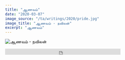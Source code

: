 ```yaml
---
title: "ஆணவம்"
date: "2020-03-07"
image_source: "/ta/writings/2020/pride.jpg"
image_title: "ஆணவம் - நவிலன்"
excerpt: "ஆணவம்"
---
```


<!--more-->

![ஆணவம் - நவிலன்](/ta/writings/2020/pride.jpg)

<div class="sound-cloud">
<iframe width="75%" height="20" scrolling="no" frameborder="no" allow="autoplay" src="https://w.soundcloud.com/player/?url=https%3A//api.soundcloud.com/tracks/772096330&color=%2352545a&inverse=true&auto_play=false&show_user=true">
</iframe>
</div>